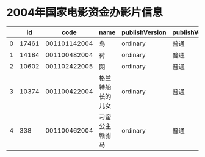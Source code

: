 # 2004年国家电影资金办影片信息


|    | id |  code  |  name  | publishVersion | publishVersionName |   type  |  typeName  |   producerName  |  publisherName  |  publishDate   |
| ---- | ---- | ---- | ---- | ---- | ----| ---- | ---- | ---- | ---- | ---- |
| 0 |  17461 |  001101142004 |  鸟 |  ordinary |  普通 |  cartoon |  动画片 |  暂空 |  暂空 |  1093968000000|
| 1 |  14184 |  001100482004 |  荷 |  ordinary |  普通 |  cartoon |  动画片 |  暂空 |  暂空 |  1101830400000|
| 2 |  10602 |  001102422005 |  网 |  ordinary |  普通 |  cartoon |  动画片 |  暂空 |  暂空 |  1104076800000|
| 3 |  10374 |  001100422004 |  格兰特船长的儿女 |  ordinary |  普通 |  cartoon |  动画片 |  暂空 |  暂空 |  1101830400000|
| 4 |  338 |  001100462004 |  刁蛮公主赣驸马 |  ordinary |  普通 |  cartoon |  动画片 |  暂空 |  暂空 |  1088611200000|
